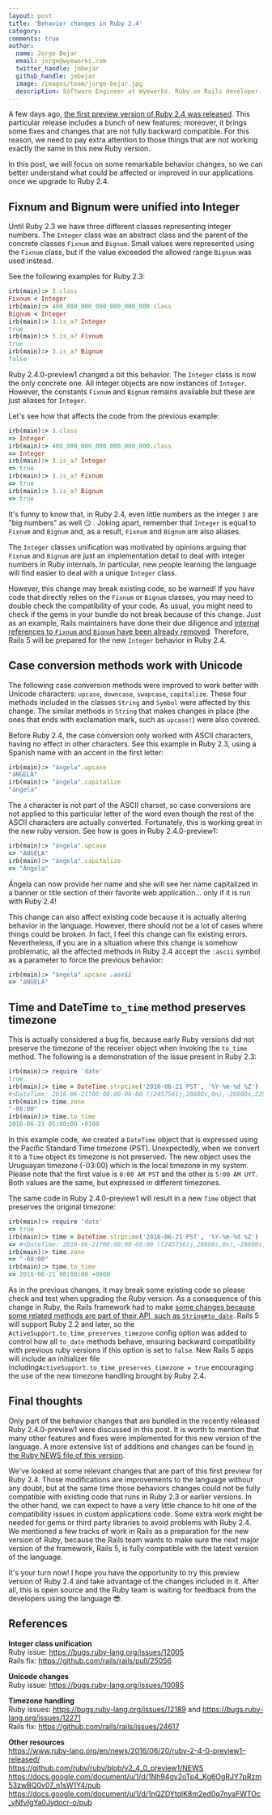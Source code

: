 ```yaml
---
layout: post
title: 'Behavior changes in Ruby 2.4'
category: 
comments: true
author:
  name: Jorge Bejar
  email: jorge@wyeworks.com
  twitter_handle: jmbejar
  github_handle: jmbejar
  image: /images/team/jorge-bejar.jpg
  description: Software Engineer at Wyeworks. Ruby on Rails developer.
---
```


A few days ago, [the first preview version of Ruby 2.4 was released](https://www.ruby-lang.org/en/news/2016/06/20/ruby-2-4-0-preview1-released/). This particular release includes a bunch of new features; moreover, it brings some fixes and changes that are not fully backward compatible. For this reason, we need to pay extra attention to those things that are not working exactly the same in this new Ruby version.

In this post, we will focus on some remarkable behavior changes, so we can better understand what could be affected or improved in our applications once we upgrade to Ruby 2.4.

<!--more-->

## Fixnum and Bignum were unified into Integer

Until Ruby 2.3 we have three different classes representing integer numbers. The `Integer` class was an abstract class and the parent of the concrete classes `Fixnum` and `Bignum`. Small values were represented using the `Fixnum` class, but if the value exceeded the allowed range `Bignum` was used instead.

See the following examples for Ruby 2.3:

```ruby
irb(main):> 3.class
Fixnum < Integer
irb(main):> 400_000_000_000_000_000_000.class
Bignum < Integer
irb(main):> 3.is_a? Integer
true
irb(main):> 3.is_a? Fixnum
true
irb(main):> 3.is_a? Bignum
false
```

Ruby 2.4.0-preview1 changed a bit this behavior. The `Integer` class is now the only concrete one. All integer objects are now instances of `Integer`. However, the constants `Fixnum` and `Bignum` remains available but these are just aliases for `Integer`.

Let's see how that affects the code from the previous example:

```ruby
irb(main):> 3.class
=> Integer
irb(main):> 400_000_000_000_000_000_000.class
=> Integer
irb(main):> 3.is_a? Integer
=> true
irb(main):> 3.is_a? Fixnum
=> true
irb(main):> 3.is_a? Bignum
=> true
```

It's funny to know that, in Ruby 2.4, even little numbers as the integer `3` are "big numbers" as well 😏 . Joking apart, remember that `Integer` is equal to `Fixnum` and `Bignum` and, as a result, `Fixnum` and `Bignum` are also aliases.

The `Integer` classes unification was motivated by opinions arguing that `Fixnum` and `Bignum` are just an implementation detail to deal with integer numbers in Ruby internals. In particular, new people learning the language will find easier to deal with a unique `Integer` class.

However, this change may break existing code, so be warned! If you have code that directly relies on the `Fixnum` or `Bignum` classes, you may need to double check the compatibility of your code. As usual, you might need to check if the gems in your bundle do not break because of this change. Just as an example, Rails maintainers have done their due diligence and [internal references to `Fixnum` and `Bignum` have been already removed](https://github.com/rails/rails/pull/25056). Therefore, Rails 5 will be prepared for the new `Integer` behavior in Ruby 2.4.

## Case conversion methods work with Unicode

The following case conversion methods were improved to work better with Unicode characters: `upcase`, `downcase`, `swapcase`, `capitalize`. These four methods included in the classes `String` and `Symbol` were affected by this change. The similar methods in `String` that makes changes in place (the ones that ends with exclamation mark, such as `upcase!`) were also covered.

Before Ruby 2.4, the case conversion only worked with ASCII characters, having no effect in other characters. See this example in Ruby 2.3, using a Spanish name with an accent in the first letter:

```ruby
irb(main):> "ángela".upcase
"áNGELA"
irb(main):> "ángela".capitalize
"ángela"
```

The `á` character is not part of the ASCII charset, so case conversions are not applied to this particular letter of the word even though the rest of the ASCII characters are actually converted. Fortunately, this is working great in the new ruby version. See how is goes in Ruby 2.4.0-preview1:

```ruby
irb(main):> "ángela".upcase
=> "ÁNGELA"
irb(main):> "ángela".capitalize
=> "Ángela"
```

Ángela can now provide her name and she will see her name capitalized in a banner or title section of their favorite web application... only if it is run with Ruby 2.4!

This change can also affect existing code because it is actually altering behavior in the language. However, there should not be a lot of cases where things could be broken. In fact, I feel this change can fix existing errors. Nevertheless, if you are in a situation where this change is somehow problematic, all the affected methods in Ruby 2.4 accept the `:ascii` symbol as a parameter to force the previous behavior:

```ruby
irb(main):> "ángela".upcase :ascii
=> "áNGELA"  
```

## Time and DateTime `to_time` method preserves timezone 

This is actually considered a bug fix, because early Ruby versions did not preserve the timezone of the receiver object when invoking the `to_time` method. The following is a demonstration of the issue present in Ruby 2.3:

```ruby
irb(main):> require 'date'
true
irb(main):> time = DateTime.strptime('2016-06-21 PST', '%Y-%m-%d %Z')
#<DateTime: 2016-06-21T00:00:00-08:00 ((2457561j,28800s,0n),-28800s,2299161j)>
irb(main):> time.zone
"-08:00"
irb(main):> time.to_time
2016-06-21 05:00:00 -0300
```

In this example code, we created a `DateTime` object that is expressed using the Pacific Standard Time timezone (PST). Unexpectedly, when we convert it to a `Time` object its timezone is not preserved. The new object uses the Uruguayan timezone (-03:00) which is the local timezone in my system. Please note that the first value is `0:00 AM PST` and the other is `5:00 AM UYT`. Both values are the same, but expressed in different timezones.

The same code in Ruby 2.4.0-preview1 will result in a new `Time` object that preserves the original timezone:

```ruby
irb(main):> require 'date'
=> true
irb(main):> time = DateTime.strptime('2016-06-21 PST', '%Y-%m-%d %Z')
=> #<DateTime: 2016-06-21T00:00:00-08:00 ((2457561j,28800s,0n),-28800s,2299161j)>
irb(main):> time.zone
=> "-08:00"
irb(main):> time.to_time
=> 2016-06-21 00:00:00 -0800
```

As in the previous changes, it may break some existing code so please check and test when upgrading the Ruby version. As a consequence of this change in Ruby, the Rails framework had to make [some changes because some related methods are part of their API, such as `String#to_date`](https://github.com/rails/rails/commit/c9c5788a527b70d7f983e2b4b47e3afd863d9f48). Rails 5 will support Ruby 2.2 and later, so the `ActiveSupport.to_time_preserves_timezone` config option was added to control how all `to_date` methods behave, ensuring backward compatibility with previous ruby versions if this option is set to `false`.  New Rails 5 apps will include an initializer file including`ActiveSupport.to_time_preserves_timezone = true` encouraging the use of the new timezone handling brought by Ruby 2.4.

## Final thoughts

Only part of the behavior changes that are bundled in the recently released Ruby 2.4.0-preview1 were discussed in this post. It is worth to mention that many other features and fixes were implemented for this new version of the language. A more extensive list of additions and changes can be found [in the Ruby NEWS file of this version](https://github.com/ruby/ruby/blob/v2_4_0_preview1/NEWS).

We've looked at some relevant changes that are part of this first preview for Ruby 2.4. Those modifications are improvements to the language without any doubt, but at the same time those behaviors changes could not be fully compatible with existing code that runs in Ruby 2.3 or earlier versions. In the other hand, we can expect to have a very little chance to hit one of the compatibility issues in custom applications code. Some extra work might be needed for gems or third party libraries to avoid problems with Ruby 2.4. We mentioned a few tracks of work in Rails as a preparation for the new version of Ruby, because the Rails team wants to make sure the next major version of the framework, Rails 5, is fully compatible with the latest version of the language.

It's your turn now! I hope you have the opportunity to try this preview version of Ruby 2.4 and take advantage of the changes included in it. After all, this is open source and the Ruby team is waiting for feedback from the developers using the language 😎.

## References

__Integer class unification__<br/>
Ruby issue: https://bugs.ruby-lang.org/issues/12005<br/>
Rails fix: https://github.com/rails/rails/pull/25056<br/>

__Unicode changes__<br/>
Ruby issue: https://bugs.ruby-lang.org/issues/10085

__Timezone handling__<br/>
Ruby issues: https://bugs.ruby-lang.org/issues/12189 and https://bugs.ruby-lang.org/issues/12271<br/>
Rails fix: https://github.com/rails/rails/issues/24617

__Other resources__<br/>
https://www.ruby-lang.org/en/news/2016/06/20/ruby-2-4-0-preview1-released/<br/>
https://github.com/ruby/ruby/blob/v2_4_0_preview1/NEWS<br/>
https://docs.google.com/document/u/1/d/1Nh94gv2oTp4_Kg6OgRJY7pRzm53zwBQ0v07_n1sW1Y4/pub<br/>
https://docs.google.com/document/u/1/d/1nQZDYtqlK8m2ed0q7nvaFWTOc_yNfvIgYa0Jydocr-o/pub
